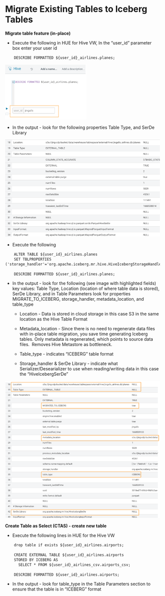 # Migrate Existing Tables to Iceberg Tables

**Migrate table feature (in-place)**

- Execute the following in HUE for Hive VW, In the “user\_id” parameter box enter your user id 

```
    DESCRIBE FORMATTED ${user_id}_airlines.planes;
```

![47.png](../../images/47.png)

- In the output - look for the following properties Table Type, and SerDe Library

![48.png](../../images/48.png)


- Execute the following

```
    ALTER TABLE ${user_id}_airlines.planes
    SET TBLPROPERTIES ('storage_handler'='org.apache.iceberg.mr.hive.HiveIcebergStorageHandler');

    DESCRIBE FORMATTED ${user_id}_airlines.planes;
```

- In the output - look for the following (see image with highlighted fields) key values: Table Type, Location (location of where table data is stored), SerDe Library, and in Table Parameters look for properties MIGRATE\_TO\_ICEBERG, storage\_handler, metadata\_location, and table\_type

  - Location - Data is stored in cloud storage in this case S3 in the same location as the Hive Table Format

  - Metadata\_location - Since there is no need to regenerate data files with in-place table migration, you save time generating Iceberg tables. Only metadata is regenerated, which points to source data files.  Removes Hive Metastore as bottleneck.

  - Table\_type - indicates “ICEBERG” table format

  - Storage\_handler & SerDe Library - indicate what Serializer/Desearializer to use when reading/writing data in this case the “HiveIcebergSerDe”

![49.png](../../images/49.png)


**Create Table as Select (CTAS) - create new table**

- Execute the following lines in HUE for the Hive VW

```
    drop table if exists ${user_id}_airlines.airports;

    CREATE EXTERNAL TABLE ${user_id}_airlines.airports
    STORED BY ICEBERG AS
      SELECT * FROM ${user_id}_airlines_csv.airports_csv;

    DESCRIBE FORMATTED ${user_id}_airlines.airports;
```

- In the output - look for table\_type in the Table Parameters section to ensure that the table is in “ICEBERG” format

